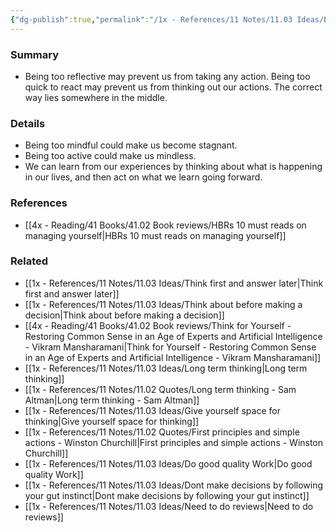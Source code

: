 ```yaml
---
{"dg-publish":true,"permalink":"/1x - References/11 Notes/11.03 Ideas/Be both reflective and reactive/","title":"Be both reflective and reactive","noteIcon":"","created":"2023-07-30T12:18:47.413+03:00","updated":"2024-02-14T20:18:35.726+03:00"}
---
```



### Summary
- Being too reflective may prevent us from taking any action. Being too quick to react may prevent us from thinking out our actions. The correct way lies somewhere in the middle.

### Details
- Being too mindful could make us become stagnant.
- Being too active could make us mindless.
- We can learn from our experiences by thinking about what is happening in our lives, and then act on what we learn going forward.

### References
- [[4x - Reading/41 Books/41.02 Book reviews/HBRs 10 must reads on managing yourself\|HBRs 10 must reads on managing yourself]]

### Related
- [[1x - References/11 Notes/11.03 Ideas/Think first and answer later\|Think first and answer later]]
- [[1x - References/11 Notes/11.03 Ideas/Think about before making a decision\|Think about before making a decision]]
- [[4x - Reading/41 Books/41.02 Book reviews/Think for Yourself - Restoring Common Sense in an Age of Experts and Artificial Intelligence - Vikram Mansharamani\|Think for Yourself - Restoring Common Sense in an Age of Experts and Artificial Intelligence - Vikram Mansharamani]]
- [[1x - References/11 Notes/11.03 Ideas/Long term thinking\|Long term thinking]]
- [[1x - References/11 Notes/11.02 Quotes/Long term thinking - Sam Altman\|Long term thinking - Sam Altman]]
- [[1x - References/11 Notes/11.03 Ideas/Give yourself space for thinking\|Give yourself space for thinking]]
- [[1x - References/11 Notes/11.02 Quotes/First principles and simple actions - Winston Churchill\|First principles and simple actions - Winston Churchill]]
- [[1x - References/11 Notes/11.03 Ideas/Do good quality Work\|Do good quality Work]]
- [[1x - References/11 Notes/11.03 Ideas/Dont make decisions by following your gut instinct\|Dont make decisions by following your gut instinct]]
- [[1x - References/11 Notes/11.03 Ideas/Need to do reviews\|Need to do reviews]]
